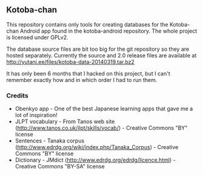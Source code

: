 ## Kotoba-chan ##

This repository contains only tools for creating databases for the Kotoba-chan Android app found in the kotoba-android repository. The whole project is licensed under GPLv2.

The database source files are bit too big for the git repository so they are hosted separately. Currently the source and 2.0 release files are available at http://yutani.ee/files/kotoba-data-20140319.tar.bz2

It has only been 6 months that I hacked on this project, but I can't remember exactly how and in which order I had to run them.

### Credits ###

* Obenkyo app - One of the best Japanese learning apps that gave me a lot of inspiration!
* JLPT vocabulary - From Tanos web site (http://www.tanos.co.uk/jlpt/skills/vocab/) - Creative Commons "BY" license
* Sentences - Tanaka corpus (http://www.edrdg.org/wiki/index.php/Tanaka_Corpus) - Creative Commons "BY" license
* Dictionary - JMdict (http://www.edrdg.org/edrdg/licence.html) - Creative Commons "BY-SA" license

